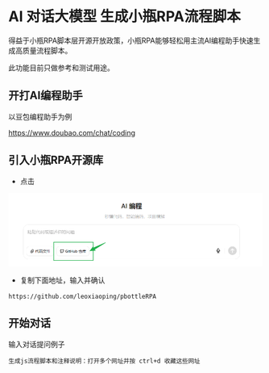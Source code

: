 # AI 对话大模型 生成小瓶RPA流程脚本

得益于小瓶RPA脚本层开源开放政策，小瓶RPA能够轻松用主流AI编程助手快速生成高质量流程脚本。

此功能目前只做参考和测试用途。

## 开打AI编程助手


以豆包编程助手为例

https://www.doubao.com/chat/coding



## 引入小瓶RPA开源库

- 点击

![引入小瓶RPA仓库](public/Snipaste_2025-03-19_15-42-35.png)

- 复制下面地址，输入并确认
  
```
https://github.com/leoxiaoping/pbottleRPA
```


## 开始对话

输入对话提问例子

```
生成js流程脚本和注释说明：打开多个网址并按 ctrl+d 收藏这些网址
```

